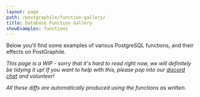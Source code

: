 ```yaml
---
layout: page
path: /postgraphile/function-gallery/
title: Database Function Gallery
showExamples: functions
---
```


Below you'll find some examples of various PostgreSQL functions, and their
effects on PostGraphile.

_This page is a WIP - sorry that it's hard to read right now, we will
definitely be tidying it up! If you want to help with this, please pop into our
[discord chat](http://discord.gg/graphile) and volunteer!_

_All these diffs are automatically produced using the functions as written._
